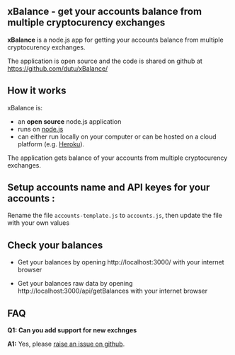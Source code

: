 ## xBalance - get your accounts balance from multiple cryptocurency exchanges

**xBalance** is a node.js app for getting your accounts balance from multiple cryptocurency exchanges.

The application is open source and the code is shared on github at https://github.com/dutu/xBalance/

## How it works

xBalance is:

- an **open source** node.js application
- runs on [node.js](http://nodejs.org/)
- can either run locally on your computer or can be hosted on a cloud platform (e.g. [Heroku](http://www.heroku.com "Heroku")).

The application gets balance of your accounts from multiple cryptocurency exchanges. 

## Setup accounts name and API keyes for your accounts :

Rename the file `accounts-template.js` to `accounts.js`, then update the file with your own values
    
 
## Check your balances

* Get your balances by opening http://localhost:3000/ with your internet browser

* Get your balances raw data by opening http://localhost:3000/api/getBalances with your internet browser

     
## FAQ

**Q1: Can you add support for new exchnges**

**A1:** Yes, please [raise an issue on github](https://github.com/dutu/xBalance/issues).

